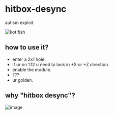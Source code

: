 # hitbox-desync
autism exploit

![kot fish](https://github.com/mioclient/hitbox-desync/assets/60744119/12086dbe-34fc-40b8-917c-d85202ba5eb3)

## how to use it?
- enter a 2x1 hole.
- if ur on 1.12 u need to look in +X or +Z direction.
- enable the module.
- ???
- ur golden.

## why "hitbox desync"?
![image](https://github.com/mioclient/hitbox-desync/assets/60744119/8c19a384-c731-4372-a29a-7074c45c81ae)

